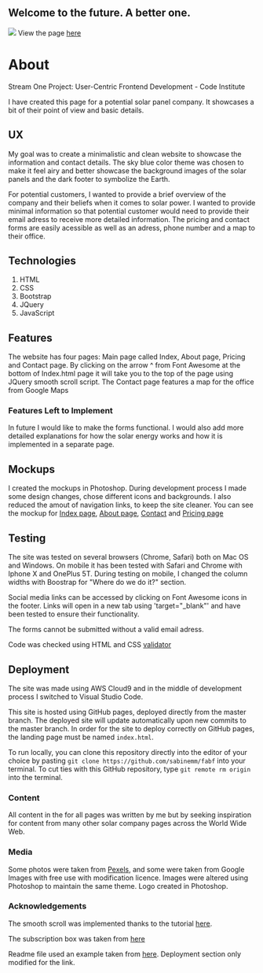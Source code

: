﻿## Welcome to the future. A better one.
<a href="http://www.freeimagehosting.net/commercial-photography/"><img src="https://i.imgur.com/VGvC277.jpg"></a>
View the page [here](https://sabinemm.github.io/fabf/)
# About
Stream One Project: User-Centric Frontend Development - Code Institute 
 
I have created this page for a potential solar panel company. It showcases a bit of their point of view and basic details. 

## UX

My goal was to create a minimalistic and clean website to showcase the information and contact details. The sky blue color theme was chosen to make it feel airy and better showcase the background images of the solar panels and the dark footer to symbolize the Earth.

For potential customers, I wanted to provide a brief overview of the company and their beliefs when it comes to solar power. I wanted to provide minimal information so that potential customer would need to provide their email adress to receive more detailed information. The pricing and contact forms are easily acessible as well as an adress, phone number and a map to their office.

## Technologies

1.  HTML
2.  CSS
3.  Bootstrap
4.  JQuery
5.  JavaScript

## Features

The website has four pages: Main page called Index, About page, Pricing and Contact page. 
By clicking on the arrow ^ from Font Awesome at the bottom of Index.html page it will take you to the top of the page using JQuery smooth scroll script.
The Contact page features a map for the office from Google Maps

### Features Left to Implement

In future I would like to make the forms functional. I would also add more detailed explanations for how the solar energy works and how it is implemented in a separate page.

## Mockups

I created the mockups in Photoshop. During development process I made some design changes, chose different icons and backgrounds. I also reduced the amout of navigation links, to keep the site cleaner. 
You can see the mockup for [Index page](https://i.imgur.com/a9KczB5.jpg), [About page](https://i.imgur.com/S2QfeQ9.jpg), [Contact](https://i.imgur.com/6AtEinV.jpg) and [Pricing page](https://i.imgur.com/9r5nAka.jpg)

## Testing

The site was tested on several browsers (Chrome, Safari) both on Mac OS and Windows. On mobile it has been tested with Safari and Chrome with Iphone X and OnePlus 5T. During testing on mobile, I changed the column widths with Boostrap for "Where do we do it?" section. 

Social media links can be accessed by clicking on Font Awesome icons in the footer. Links will open in a new tab using 'target="_blank"' and have been tested to ensure their functionality.

The forms cannot be submitted without a valid email adress. 

Code was checked using HTML and CSS [validator](https://validator.w3.org)

## Deployment

The site was made using AWS Cloud9 and in the middle of development process I switched to Visual Studio Code.

This site is hosted using GitHub pages, deployed directly from the master branch. The deployed site will update automatically upon new commits to the master branch. In order for the site to deploy correctly on GitHub pages, the landing page must be named  `index.html`.

To run locally, you can clone this repository directly into the editor of your choice by pasting  `git clone https://github.com/sabinemm/fabf`  into your terminal. To cut ties with this GitHub repository, type  `git remote rm origin`  into the terminal.

### Content

All content in the for all pages was written by me but by seeking inspiration for content from many other solar company pages across the World Wide Web.

### Media

Some photos were taken from  [Pexels](https://www.pexels.com/), and some were taken from Google Images with free use with modification licence. Images were altered using Photoshop to maintain the same theme. Logo created in Photoshop.

### Acknowledgements

The smooth scroll was implemented thanks to the tutorial [here](https://www.w3schools.com/howto/tryit.asp?filename=tryhow_css_smooth_scroll_jquery).

The subscription box was taken from [here](https://bootsnipp.com/snippets/eoXRa)

Readme file used an example taken from [here](https://github.com/Code-Institute-Solutions/StudentExampleProjectGradeFive/blob/master/README.md). Deployment section only modified for the link. 
